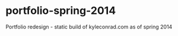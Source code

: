 portfolio-spring-2014
=====================

Portfolio redesign - static build of kyleconrad.com as of spring 2014
